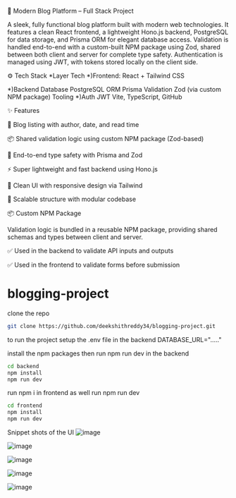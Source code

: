 📰 Modern Blog Platform – Full Stack Project

A sleek, fully functional blog platform built with modern web technologies. It features a clean React frontend, a lightweight Hono.js backend, PostgreSQL for data storage, and Prisma ORM for elegant database access. Validation is handled end-to-end with a custom-built NPM package using Zod, shared between both client and server for complete type safety. Authentication is managed using JWT, with tokens stored locally on the client side.

⚙️ Tech Stack
*Layer
Tech
*)Frontend:
React + Tailwind CSS

*)Backend
Database
PostgreSQL
ORM
Prisma
Validation
Zod (via custom NPM package)
Tooling
*)Auth 
JWT
Vite, TypeScript, GitHub

✨ Features

📝 Blog listing with author, date, and read time

📦 Shared validation logic using custom NPM package (Zod-based)

🔁 End-to-end type safety with Prisma and Zod

⚡ Super lightweight and fast backend using Hono.js

🧠 Clean UI with responsive design via Tailwind

🚀 Scalable structure with modular codebase

📦 Custom NPM Package

Validation logic is bundled in a reusable NPM package, providing shared schemas and types between client and server.

✅ Used in the backend to validate API inputs and outputs

✅ Used in the frontend to validate forms before submission


# blogging-project
clone the repo
```sh
git clone https://github.com/deekshithreddy34/blogging-project.git
```

to run the project setup the .env file in the backend 
DATABASE_URL="....."

install the npm packages 
then run npm run dev in the backend
```sh
cd backend
npm install
npm run dev
```

run npm i in frontend as well 
run npm run dev
```sh
cd frontend
npm install
npm run dev
```

Snippet shots of the UI
![image](https://github.com/user-attachments/assets/25e4ac19-6e3f-494e-9ad3-89b967b72296)

![image](https://github.com/user-attachments/assets/340fb93a-3a95-4c23-a4c9-fb4aed31eaae)

![image](https://github.com/user-attachments/assets/68dca09f-d02e-4ddd-94dd-e1189651f9eb)

![image](https://github.com/user-attachments/assets/37369ce3-782d-4659-86ee-cb7ebfd58c78)

![image](https://github.com/user-attachments/assets/f24de96e-0c17-4e56-847b-648592d88e15)




